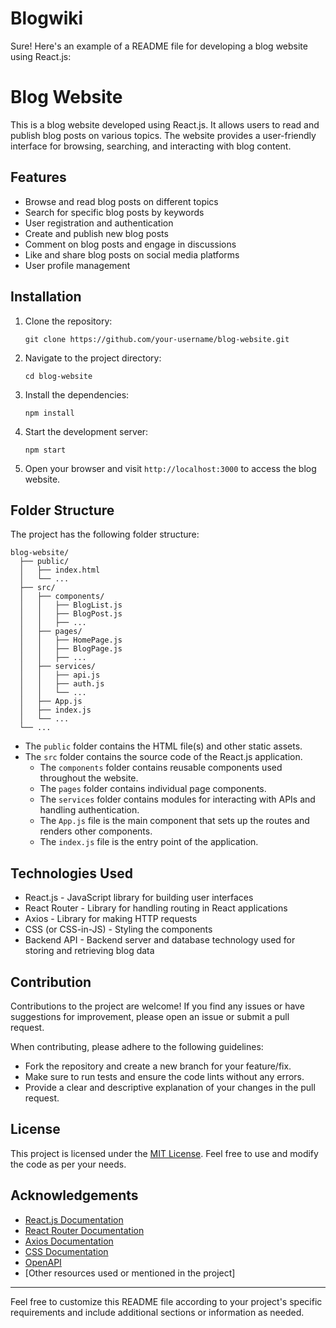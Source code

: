 # Blogwiki
Sure! Here's an example of a README file for developing a blog website using React.js:

# Blog Website

This is a blog website developed using React.js. It allows users to read and publish blog posts on various topics. The website provides a user-friendly interface for browsing, searching, and interacting with blog content.

## Features

- Browse and read blog posts on different topics
- Search for specific blog posts by keywords
- User registration and authentication
- Create and publish new blog posts
- Comment on blog posts and engage in discussions
- Like and share blog posts on social media platforms
- User profile management

## Installation

1. Clone the repository:

   ```shell
   git clone https://github.com/your-username/blog-website.git
   ```

2. Navigate to the project directory:

   ```shell
   cd blog-website
   ```

3. Install the dependencies:

   ```shell
   npm install
   ```

4. Start the development server:

   ```shell
   npm start
   ```

5. Open your browser and visit `http://localhost:3000` to access the blog website.

## Folder Structure

The project has the following folder structure:

```
blog-website/
  ├── public/
  │   ├── index.html
  │   └── ...
  ├── src/
  │   ├── components/
  │   │   ├── BlogList.js
  │   │   ├── BlogPost.js
  │   │   ├── ...
  │   ├── pages/
  │   │   ├── HomePage.js
  │   │   ├── BlogPage.js
  │   │   ├── ...
  │   ├── services/
  │   │   ├── api.js
  │   │   ├── auth.js
  │   │   └── ...
  │   ├── App.js
  │   ├── index.js
  │   └── ...
  └── ...
```

- The `public` folder contains the HTML file(s) and other static assets.
- The `src` folder contains the source code of the React.js application.
  - The `components` folder contains reusable components used throughout the website.
  - The `pages` folder contains individual page components.
  - The `services` folder contains modules for interacting with APIs and handling authentication.
  - The `App.js` file is the main component that sets up the routes and renders other components.
  - The `index.js` file is the entry point of the application.

## Technologies Used

- React.js - JavaScript library for building user interfaces
- React Router - Library for handling routing in React applications
- Axios - Library for making HTTP requests
- CSS (or CSS-in-JS) - Styling the components
- Backend API - Backend server and database technology used for storing and retrieving blog data

## Contribution

Contributions to the project are welcome! If you find any issues or have suggestions for improvement, please open an issue or submit a pull request.

When contributing, please adhere to the following guidelines:

- Fork the repository and create a new branch for your feature/fix.
- Make sure to run tests and ensure the code lints without any errors.
- Provide a clear and descriptive explanation of your changes in the pull request.

## License

This project is licensed under the [MIT License](LICENSE). Feel free to use and modify the code as per your needs.

## Acknowledgements

- [React.js Documentation](https://reactjs.org/docs)
- [React Router Documentation](https://reactrouter.com)
- [Axios Documentation](https://axios-http.com)
- [CSS Documentation](https://developer.mozilla.org/en-US/docs/Web/CSS)
- [OpenAPI](https://openai.com)
- [Other resources used or mentioned in the project]

---

Feel free to customize this README file according to your project's specific requirements and include additional sections or information as needed.

